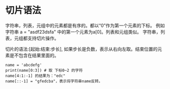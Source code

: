 # 切片语法
字符串，列表，元组中的元素都是有序的。都以“0”作为第一个元素的下标。
例如字符串 a = "asdf23dsfa" 中的第一个元素为a[0]。列表和元组类似。
字符串，列表，元组都支持切片操作。

切片的语法:[起始:结束:步长], 如果步长是负数，表示从右向左取。结束位置的元素是不包含在结果里面的。

~~~
name = 'abcdefg'
print(name[0:3]) # 取 下标0~2 的字符
name[4:1:-1] 的结果为："edc"
name[::-1] = "gfedcba"，表示将字符串name反转。
~~~
